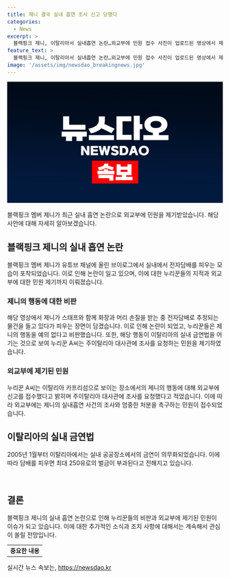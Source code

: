 ```yaml
---
title: 제니 결국 실내 흡연 조사 신고 당했다
categories:
  - News
excerpt: >
  블랙핑크 제니, 이탈리아서 실내흡연 논란…외교부에 민원 접수 사진이 업로드된 영상에서 제니가 스태프와 함께 전자담배를 피우는 모습이 포착되자 누리꾼들은 비판을 쏟아내고 있다. 이탈리아에서는 실내 금연법이 시행되고 있어 해당 행위에 대한 엄중한 조치가 요구되는 상황이다. 누리꾼 A씨는 주이탈리아 대사관에 조사를 요청하는 민원을 제기하며 제니에 대한 엄중한 처벌을 촉구했다. 현재 관련 조사가 진행 중이며, 제니의 향후 대응이 관심을 모은다.
feature_text: >
  블랙핑크 제니, 이탈리아서 실내흡연 논란…외교부에 민원 접수 사진이 업로드된 영상에서 제니가 스태프와 함께 전자담배를 피우는 모습이 포착되자 누리꾼들은 비판을 쏟아내고 있다. 이탈리아에서는 실내 금연법이 시행되고 있어 해당 행위에 대한 엄중한 조치가 요구되는 상황이다. 누리꾼 A씨는 주이탈리아 대사관에 조사를 요청하는 민원을 제기하며 제니에 대한 엄중한 처벌을 촉구했다. 현재 관련 조사가 진행 중이며, 제니의 향후 대응이 관심을 모은다.
image: '/assets/img/newsdao_breakingnews.jpg'
---
```


<p><img src="/assets/img/newsdao_breakingnews.jpg" alt="flaretime 속보" /></p>

<p data-ke-size="size16">블랙핑크 멤버 제니가 최근 실내 흡연 논란으로 외교부에 민원을 제기받았습니다. 해당 사안에 대해 자세히 알아보겠습니다.</p>

<h2 data-ke-size="size26">블랙핑크 제니의 실내 흡연 논란</h2>

<p data-ke-size="size16">블랙핑크 멤버 제니가 유튜브 채널에 올린 브이로그에서 실내에서 전자담배를 피우는 모습이 포착되었습니다. 이로 인해 논란이 일고 있으며, 이에 대한 누리꾼들의 지적과 외교부에 대한 민원 제기까지 이뤄졌습니다.</p>

<h3>제니의 행동에 대한 비판</h3>

<p data-ke-size="size16">해당 영상에서 제니가 스태프와 함께 화장과 머리 손질을 받는 중 전자담배로 추정되는 물건을 들고 있다가 피우는 장면이 담겼습니다. 이로 인해 논란이 되었고, 누리꾼들은 제니의 행동을 예의 없다고 비판했습니다. 또한, 해당 행동이 이탈리아의 실내 금연법을 어기는 것으로 보여 누리꾼 A씨는 주이탈리아 대사관에 조사를 요청하는 민원을 제기하였습니다.</p>

<h3>외교부에 제기된 민원</h3>

<p data-ke-size="size16">누리꾼 A씨는 이탈리아 카프리섬으로 보이는 장소에서의 제니의 행동에 대해 외교부에 신고를 접수했다고 밝히며 주이탈리아 대사관에 조사를 요청했다고 적었습니다. 이에 따라 외교부에는 제니의 실내흡연 사건의 조사와 엄중한 처분을 촉구하는 민원이 접수되었습니다.</p>

<h2 data-ke-size="size26">이탈리아의 실내 금연법</h2>

<p data-ke-size="size16">2005년 1월부터 이탈리아에서는 실내 공공장소에서의 금연이 의무화되었습니다. 이에 따라 담배를 피우면 최대 250유로의 벌금이 부과된다고 전해지고 있습니다.</p>

<p data-ke-size="size16">&nbsp;</p>

<h2 data-ke-size="size26">결론</h2>

<p data-ke-size="size16">블랙핑크 제니의 실내 흡연 논란으로 인해 누리꾼들의 비판과 외교부에 제기된 민원이 이슈가 되고 있습니다. 이에 대한 추가적인 소식과 조치 사항에 대해서는 계속해서 관심이 쏠릴 전망입니다.</p>

<table>
    <tbody>
        <tr>
            <td style="text-align: center; height: 17px;"><b>중요한 내용</b></td>
        </tr>
    </tbody>
</table>
실시간 뉴스 속보는, <a href="https://newsdao.kr" rel="dofollow">https://newsdao.kr</a>


